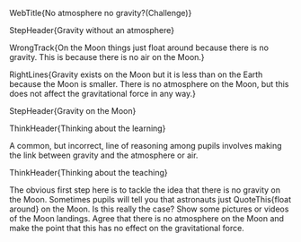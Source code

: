WebTitle{No atmosphere no gravity?(Challenge)}

StepHeader{Gravity without an atmosphere}

WrongTrack{On the Moon things just float around because there is no gravity. This is because there is no air on the Moon.}

RightLines{Gravity exists on the Moon but it is less than on the Earth because the Moon is smaller. There is no atmosphere on the Moon, but this does not affect the gravitational force in any way.}

StepHeader{Gravity on the Moon}

ThinkHeader{Thinking about the learning}

A common, but incorrect, line of reasoning among pupils involves making the link between gravity and the atmosphere or air.

ThinkHeader{Thinking about the teaching}

The obvious first step here is to tackle the idea that there is no gravity on the Moon. Sometimes pupils will tell you that astronauts just QuoteThis{float around} on the Moon. Is this really the case? Show some pictures or videos of the Moon landings. Agree that there is no atmosphere on the Moon and make the point that this has no effect on the gravitational force.

